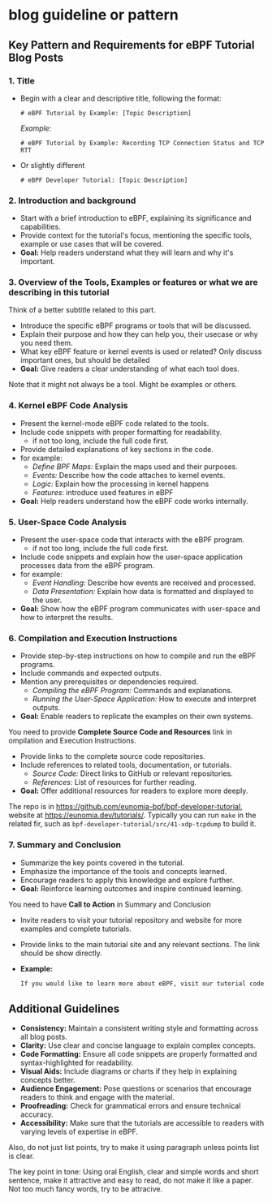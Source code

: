 # blog guideline or pattern

## Key Pattern and Requirements for eBPF Tutorial Blog Posts

### 1. **Title**

- Begin with a clear and descriptive title, following the format:

  ```
  # eBPF Tutorial by Example: [Topic Description]
  ```

  *Example:*

  ```
  # eBPF Tutorial by Example: Recording TCP Connection Status and TCP RTT
  ```

- Or slightly different

  ```
  # eBPF Developer Tutorial: [Topic Description]
  ```

### 2. **Introduction** and background

- Start with a brief introduction to eBPF, explaining its significance and capabilities.
- Provide context for the tutorial's focus, mentioning the specific tools, example or use cases that will be covered.
- **Goal:** Help readers understand what they will learn and why it's important.

### 3. **Overview of the Tools, Examples or features or what we are describing in this tutorial**

Think of a better subtitle related to this part.

- Introduce the specific eBPF programs or tools that will be discussed.
- Explain their purpose and how they can help you, their usecase or why you need them.
- What key eBPF feature or kernel events is used or related? Only discuss important ones, but should be detailed
- **Goal:** Give readers a clear understanding of what each tool does.

Note that it might not always be a tool. Might be examples or others.

### 4. **Kernel eBPF Code Analysis**

- Present the kernel-mode eBPF code related to the tools.
- Include code snippets with proper formatting for readability.
  - if not too long, include the full code first.
- Provide detailed explanations of key sections in the code.
- for example:
  - *Define BPF Maps:* Explain the maps used and their purposes.
  - *Events:* Describe how the code attaches to kernel events.
  - *Logic:* Explain how the processing in kernel happens
  - *Features*: introduce used features in eBPF
- **Goal:** Help readers understand how the eBPF code works internally.

### 5. **User-Space Code Analysis**

- Present the user-space code that interacts with the eBPF program.
  - if not too long, include the full code first.
- Include code snippets and explain how the user-space application processes data from the eBPF program.
- for example:
  - *Event Handling:* Describe how events are received and processed.
  - *Data Presentation:* Explain how data is formatted and displayed to the user.
- **Goal:** Show how the eBPF program communicates with user-space and how to interpret the results.

### 6. **Compilation and Execution Instructions**

- Provide step-by-step instructions on how to compile and run the eBPF programs.
- Include commands and expected outputs.
- Mention any prerequisites or dependencies required.
  - *Compiling the eBPF Program:* Commands and explanations.
  - *Running the User-Space Application:* How to execute and interpret outputs.
- **Goal:** Enable readers to replicate the examples on their own systems.

You need to provide **Complete Source Code and Resources** link in ompilation and Execution Instructions.

- Provide links to the complete source code repositories.
- Include references to related tools, documentation, or tutorials.
  - *Source Code:* Direct links to GitHub or relevant repositories.
  - *References:* List of resources for further reading.
- **Goal:** Offer additional resources for readers to explore more deeply.

The repo is in <https://github.com/eunomia-bpf/bpf-developer-tutorial>, website at <https://eunomia.dev/tutorials/>. Typically you can run `make` in the related fir, such as `bpf-developer-tutorial/src/41-xdp-tcpdump` to build it.

### 7. **Summary and Conclusion**

- Summarize the key points covered in the tutorial.
- Emphasize the importance of the tools and concepts learned.
- Encourage readers to apply this knowledge and explore further.
- **Goal:** Reinforce learning outcomes and inspire continued learning.

You need to have **Call to Action** in Summary and Conclusion

- Invite readers to visit your tutorial repository and website for more examples and complete tutorials.
- Provide links to the main tutorial site and any relevant sections. The link should be show directly.

- **Example:**

  ```md
  If you would like to learn more about eBPF, visit our tutorial code repository at <https://github.com/eunomia-bpf/bpf-developer-tutorial> or our website at <https://eunomia.dev/tutorials/>.
  ```

## Additional Guidelines

- **Consistency:** Maintain a consistent writing style and formatting across all blog posts.
- **Clarity:** Use clear and concise language to explain complex concepts.
- **Code Formatting:** Ensure all code snippets are properly formatted and syntax-highlighted for readability.
- **Visual Aids:** Include diagrams or charts if they help in explaining concepts better.
- **Audience Engagement:** Pose questions or scenarios that encourage readers to think and engage with the material.
- **Proofreading:** Check for grammatical errors and ensure technical accuracy.
- **Accessibility:** Make sure that the tutorials are accessible to readers with varying levels of expertise in eBPF.

Also, do not just list points, try to make it using paragraph unless points list is clear. 

The key point in tone: Using oral English, clear and simple words and short sentence, make it attractive and easy to read, do not make it like a paper. Not too much fancy words, try to be attracive.
